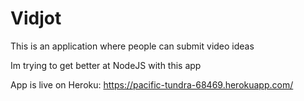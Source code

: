 # Vidjot

This is an application where people can submit video ideas

Im trying to get better at NodeJS with this app

App is live on Heroku: https://pacific-tundra-68469.herokuapp.com/